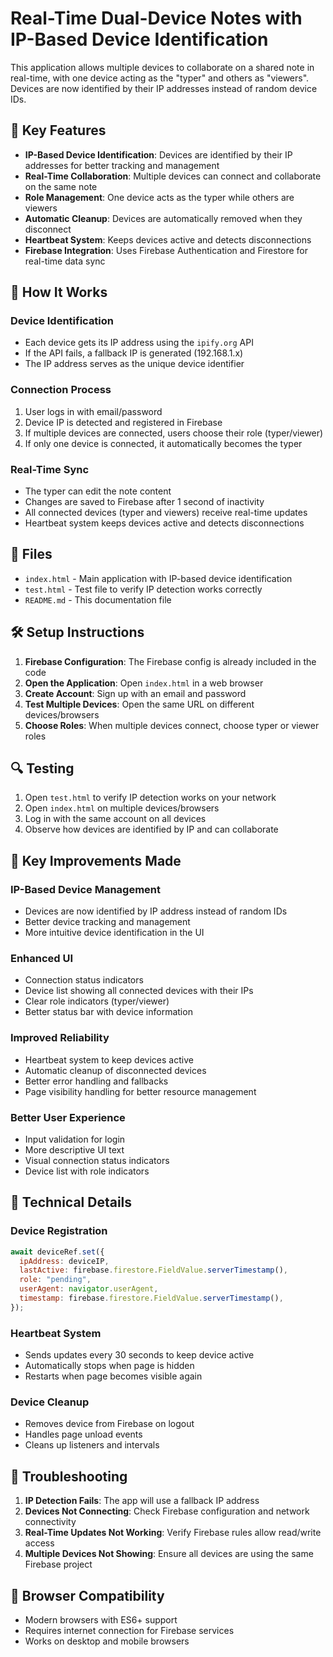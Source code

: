 # Real-Time Dual-Device Notes with IP-Based Device Identification

This application allows multiple devices to collaborate on a shared note in real-time, with one device acting as the "typer" and others as "viewers". Devices are now identified by their IP addresses instead of random device IDs.

## 🚀 Key Features

- **IP-Based Device Identification**: Devices are identified by their IP addresses for better tracking and management
- **Real-Time Collaboration**: Multiple devices can connect and collaborate on the same note
- **Role Management**: One device acts as the typer while others are viewers
- **Automatic Cleanup**: Devices are automatically removed when they disconnect
- **Heartbeat System**: Keeps devices active and detects disconnections
- **Firebase Integration**: Uses Firebase Authentication and Firestore for real-time data sync

## 🔧 How It Works

### Device Identification

- Each device gets its IP address using the `ipify.org` API
- If the API fails, a fallback IP is generated (192.168.1.x)
- The IP address serves as the unique device identifier

### Connection Process

1. User logs in with email/password
2. Device IP is detected and registered in Firebase
3. If multiple devices are connected, users choose their role (typer/viewer)
4. If only one device is connected, it automatically becomes the typer

### Real-Time Sync

- The typer can edit the note content
- Changes are saved to Firebase after 1 second of inactivity
- All connected devices (typer and viewers) receive real-time updates
- Heartbeat system keeps devices active and detects disconnections

## 📁 Files

- `index.html` - Main application with IP-based device identification
- `test.html` - Test file to verify IP detection works correctly
- `README.md` - This documentation file

## 🛠️ Setup Instructions

1. **Firebase Configuration**: The Firebase config is already included in the code
2. **Open the Application**: Open `index.html` in a web browser
3. **Create Account**: Sign up with an email and password
4. **Test Multiple Devices**: Open the same URL on different devices/browsers
5. **Choose Roles**: When multiple devices connect, choose typer or viewer roles

## 🔍 Testing

1. Open `test.html` to verify IP detection works on your network
2. Open `index.html` on multiple devices/browsers
3. Log in with the same account on all devices
4. Observe how devices are identified by IP and can collaborate

## 🎯 Key Improvements Made

### IP-Based Device Management

- Devices are now identified by IP address instead of random IDs
- Better device tracking and management
- More intuitive device identification in the UI

### Enhanced UI

- Connection status indicators
- Device list showing all connected devices with their IPs
- Clear role indicators (typer/viewer)
- Better status bar with device information

### Improved Reliability

- Heartbeat system to keep devices active
- Automatic cleanup of disconnected devices
- Better error handling and fallbacks
- Page visibility handling for better resource management

### Better User Experience

- Input validation for login
- More descriptive UI text
- Visual connection status indicators
- Device list with role indicators

## 🔧 Technical Details

### Device Registration

```javascript
await deviceRef.set({
  ipAddress: deviceIP,
  lastActive: firebase.firestore.FieldValue.serverTimestamp(),
  role: "pending",
  userAgent: navigator.userAgent,
  timestamp: firebase.firestore.FieldValue.serverTimestamp(),
});
```

### Heartbeat System

- Sends updates every 30 seconds to keep device active
- Automatically stops when page is hidden
- Restarts when page becomes visible again

### Device Cleanup

- Removes device from Firebase on logout
- Handles page unload events
- Cleans up listeners and intervals

## 🚨 Troubleshooting

1. **IP Detection Fails**: The app will use a fallback IP address
2. **Devices Not Connecting**: Check Firebase configuration and network connectivity
3. **Real-Time Updates Not Working**: Verify Firebase rules allow read/write access
4. **Multiple Devices Not Showing**: Ensure all devices are using the same Firebase project

## 📱 Browser Compatibility

- Modern browsers with ES6+ support
- Requires internet connection for Firebase services
- Works on desktop and mobile browsers
